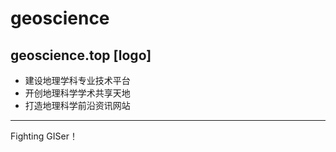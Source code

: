 # geoscience
geoscience.top 
\[logo\]
---
+ 建设地理学科专业技术平台
+ 开创地理科学学术共享天地
+ 打造地理科学前沿资讯网站
---
Fighting GISer！
